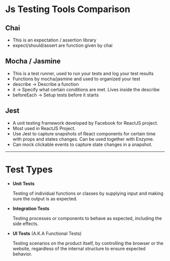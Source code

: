 # Js Testing Tools Comparison

## Chai
- This is an expectation / assertion library
- expect/should/assert are function given by chai

## Mocha / Jasmine
- This is a test runner, used to run your tests and log your test results
- Functions by mocha/jasmine and used to organized your test
- describe → Describe a function
- it → Specify what certain conditions are met. Lives inside the describe
- beforeEach → Setup tests before it starts

## Jest
- A unit testing framework developed by Facebook for ReactJS project.
- Most used in ReactJS Project.
- Use Jest to capture snapshots of React components for certain time with props and states changes. Can be used together with Enzyme.
- Can mock clickable events to capture state changes in a snapshot.

---

# Test Types

- **Unit Tests**
  
  Testing of individual functions or classes by supplying input and making sure the output is as expected.

- **Integration Tests**

  Testing processes or components to behave as expected, including the side effects.

- **UI Tests** (A.K.A Functional Tests)

  Testing scenarios on the product itself, by controlling the browser or the website, regardless of the internal structure to ensure expected behavior.
